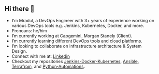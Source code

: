 ## Hi there 👋

- I'm Mradul, a DevOps Engineer with 3+ years of experience working on various DevOps tools e.g. Jenkins, Kubernetes, Docker, and more.
- Pronouns: he/him
- I’m currently working at Capgemini, Morgan Stanely (Client).
- I’m currently learning different DevOps tools and cloud platforms.
- I’m looking to collaborate on Infrastructure architecture & System Design.
- Connect with me at: <a href="https://www.linkedin.com/in/mradulmalviya/">Linkedin</a>
- Checkout my repositories
<a href="https://github.com/MradulMalviya/Java-Jenkins-Docker-K8">Jenkins-Docker-Kubernetes</a>,
<a href="https://github.com/MradulMalviya/Ansible">Ansible</a>,
<a href="https://github.com/MradulMalviya/Terraform">Terrafrom</a>, and
<a href="https://github.com/MradulMalviya/Python">Python-Automations</a>.
   
